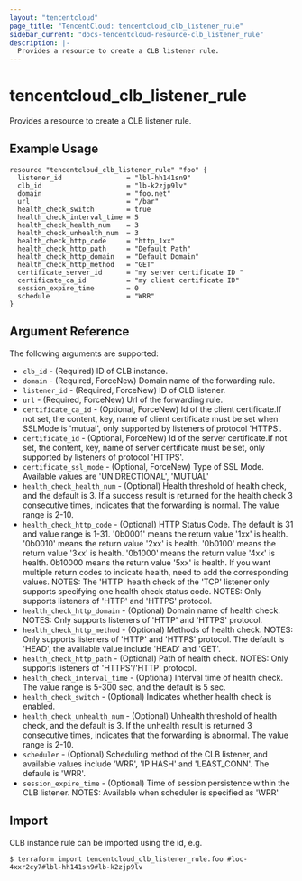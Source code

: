 ```yaml
---
layout: "tencentcloud"
page_title: "TencentCloud: tencentcloud_clb_listener_rule"
sidebar_current: "docs-tencentcloud-resource-clb_listener_rule"
description: |-
  Provides a resource to create a CLB listener rule.
---
```


# tencentcloud_clb_listener_rule

Provides a resource to create a CLB listener rule.

## Example Usage

```hcl
resource "tencentcloud_clb_listener_rule" "foo" {
  listener_id                = "lbl-hh141sn9"
  clb_id                     = "lb-k2zjp9lv"
  domain                     = "foo.net"
  url                        = "/bar"
  health_check_switch        = true
  health_check_interval_time = 5
  health_check_health_num    = 3
  health_check_unhealth_num  = 3
  health_check_http_code     = "http_1xx"
  health_check_http_path     = "Default Path"
  health_check_http_domain   = "Default Domain"
  health_check_http_method   = "GET"
  certificate_server_id      = "my server certificate ID "
  certificate_ca_id          = "my client certificate ID"
  session_expire_time        = 0
  schedule                   = "WRR"
}
```

## Argument Reference

The following arguments are supported:

* `clb_id` - (Required) ID of CLB instance.
* `domain` - (Required, ForceNew) Domain name of the forwarding rule.
* `listener_id` - (Required, ForceNew) ID of CLB listener.
* `url` - (Required, ForceNew) Url of the forwarding rule.
* `certificate_ca_id` - (Optional, ForceNew) Id of the client certificate.If not set, the content, key, name of client certificate must be set when SSLMode is 'mutual', only supported by listeners of protocol 'HTTPS'.
* `certificate_id` - (Optional, ForceNew) Id of the server certificate.If not set, the content, key, name of server certificate must be set, only supported by listeners of protocol 'HTTPS'.
* `certificate_ssl_mode` - (Optional, ForceNew) Type of SSL Mode. Available values are 'UNIDRECTIONAL', 'MUTUAL' 
* `health_check_health_num` - (Optional) Health threshold of health check, and the default is 3. If a success result is returned for the health check 3 consecutive times, indicates that the forwarding is normal. The value range is 2-10.
* `health_check_http_code` - (Optional) HTTP Status Code. The default is 31 and value range is 1-31. '0b0001' means the return value '1xx' is health. '0b0010' means the return value '2xx' is health. '0b0100' means the return value '3xx' is health. '0b1000' means the return value '4xx' is health. 0b10000 means the return value '5xx' is health. If you want multiple return codes to indicate health, need to add the corresponding values. NOTES: The 'HTTP' health check of the 'TCP' listener only supports specifying one health check status code. NOTES: Only supports listeners of 'HTTP' and 'HTTPS' protocol.
* `health_check_http_domain` - (Optional) Domain name of health check. NOTES: Only supports listeners of 'HTTP' and 'HTTPS' protocol.
* `health_check_http_method` - (Optional) Methods of health check. NOTES: Only supports listeners of 'HTTP' and 'HTTPS' protocol. The default is 'HEAD', the available value include 'HEAD' and 'GET'.
* `health_check_http_path` - (Optional) Path of health check. NOTES: Only supports listeners of 'HTTPS'/'HTTP' protocol.
* `health_check_interval_time` - (Optional) Interval time of health check. The value range is 5-300 sec, and the default is 5 sec.
* `health_check_switch` - (Optional) Indicates whether health check is enabled.
* `health_check_unhealth_num` - (Optional) Unhealth threshold of health check, and the default is 3. If the unhealth result is returned 3 consecutive times, indicates that the forwarding is abnormal. The value range is 2-10.
* `scheduler` - (Optional) Scheduling method of the CLB listener, and available values include 'WRR', 'IP HASH' and 'LEAST_CONN'. The defaule is 'WRR'.
* `session_expire_time` - (Optional) Time of session persistence within the CLB listener. NOTES: Available when scheduler is specified as 'WRR'


## Import

CLB instance rule can be imported using the id, e.g.

```
$ terraform import tencentcloud_clb_listener_rule.foo #loc-4xxr2cy7#lbl-hh141sn9#lb-k2zjp9lv
```

